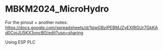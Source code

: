 # MBKM2024_MicroHydro

For the pinout + another notes: https://docs.google.com/spreadsheets/d/1jjjwGBzjPEBMJZyEXlRGUr7GkKAd0CojJU5KX3vncB0/edit?usp=sharing

Using ESP PLC 
